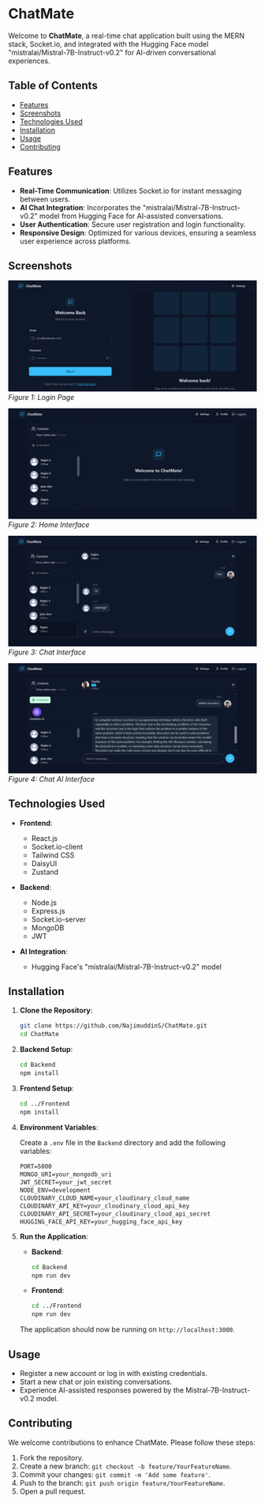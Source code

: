 # ChatMate

Welcome to **ChatMate**, a real-time chat application built using the MERN stack, Socket.io, and integrated with the Hugging Face model "mistralai/Mistral-7B-Instruct-v0.2" for AI-driven conversational experiences.

## Table of Contents

- [Features](#features)
- [Screenshots](#screenshots)
- [Technologies Used](#technologies-used)
- [Installation](#installation)
- [Usage](#usage)
- [Contributing](#contributing)


## Features

- **Real-Time Communication**: Utilizes Socket.io for instant messaging between users.
- **AI Chat Integration**: Incorporates the "mistralai/Mistral-7B-Instruct-v0.2" model from Hugging Face for AI-assisted conversations.
- **User Authentication**: Secure user registration and login functionality.
- **Responsive Design**: Optimized for various devices, ensuring a seamless user experience across platforms.

## Screenshots

![ChatMate Screenshot 1](https://github.com/NajimuddinS/ChatMate/blob/main/screenshots/Screenshot1.png?raw=true)
*Figure 1: Login Page*

![ChatMate Screenshot 2](https://github.com/NajimuddinS/ChatMate/blob/main/screenshots/Screenshot2.png?raw=true)
*Figure 2: Home Interface*

![ChatMate Screenshot 3](https://github.com/NajimuddinS/ChatMate/blob/main/Screenshots/ChatUI.png?raw=true)
*Figure 3: Chat Interface*

![ChatMate Screenshot 4](https://github.com/NajimuddinS/ChatMate/blob/main/Screenshots/ChatAI.png?raw=true)
*Figure 4: Chat AI Interface*



## Technologies Used

- **Frontend**:
  - React.js
  - Socket.io-client
  - Tailwind CSS
  - DaisyUI
  - Zustand

- **Backend**:
  - Node.js
  - Express.js
  - Socket.io-server
  - MongoDB
  - JWT

- **AI Integration**:
  - Hugging Face's "mistralai/Mistral-7B-Instruct-v0.2" model

## Installation

1. **Clone the Repository**:

   ```bash
   git clone https://github.com/NajimuddinS/ChatMate.git
   cd ChatMate
   ```

2. **Backend Setup**:

   ```bash
   cd Backend
   npm install
   ```

3. **Frontend Setup**:

   ```bash
   cd ../Frontend
   npm install
   ```

4. **Environment Variables**:

   Create a `.env` file in the `Backend` directory and add the following variables:

   ```env
   PORT=5000
   MONGO_URI=your_mongodb_uri
   JWT_SECRET=your_jwt_secret
   NODE_ENV=development
   CLOUDINARY_CLOUD_NAME=your_cloudinary_cloud_name
   CLOUDINARY_API_KEY=your_cloudinary_cloud_api_key
   CLOUDINARY_API_SECRET=your_cloudinary_cloud_api_secret
   HUGGING_FACE_API_KEY=your_hugging_face_api_key
   ```

5. **Run the Application**:

   - **Backend**:

     ```bash
     cd Backend
     npm run dev
     ```

   - **Frontend**:

     ```bash
     cd ../Frontend
     npm run dev
     ```

   The application should now be running on `http://localhost:3000`.

## Usage

- Register a new account or log in with existing credentials.
- Start a new chat or join existing conversations.
- Experience AI-assisted responses powered by the Mistral-7B-Instruct-v0.2 model.

## Contributing

We welcome contributions to enhance ChatMate. Please follow these steps:

1. Fork the repository.
2. Create a new branch: `git checkout -b feature/YourFeatureName`.
3. Commit your changes: `git commit -m 'Add some feature'`.
4. Push to the branch: `git push origin feature/YourFeatureName`.
5. Open a pull request.



